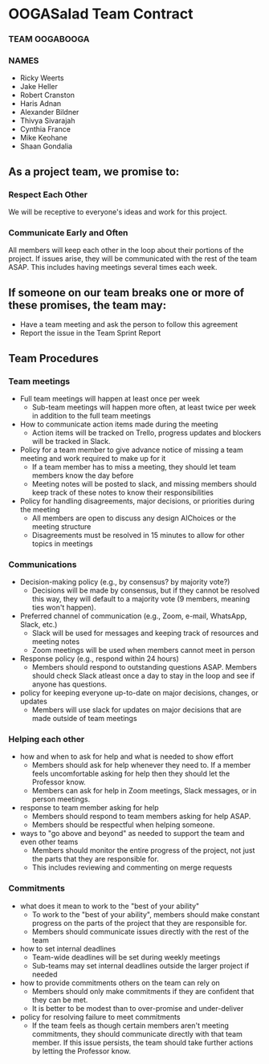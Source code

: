 # OOGASalad Team Contract

### TEAM OOGABOOGA

### NAMES

* Ricky Weerts
* Jake Heller
* Robert Cranston
* Haris Adnan
* Alexander Bildner
* Thivya Sivarajah
* Cynthia France
* Mike Keohane
* Shaan Gondalia

## As a project team, we promise to:

### Respect Each Other

We will be receptive to everyone's ideas and work for this project.

### Communicate Early and Often

All members will keep each other in the loop about their portions of the project. If issues arise,
they will be communicated with the rest of the team ASAP. This includes having meetings several
times each week.

## If someone on our team breaks one or more of these promises, the team may:

* Have a team meeting and ask the person to follow this agreement
* Report the issue in the Team Sprint Report

## Team Procedures

### Team meetings

* Full team meetings will happen at least once per week
    * Sub-team meetings will happen more often, at least twice per week in addition to the full team
      meetings
* How to communicate action items made during the meeting
    * Action items will be tracked on Trello, progress updates and blockers will be tracked in
      Slack.
* Policy for a team member to give advance notice of missing a team meeting and work required to
  make up for it
    * If a team member has to miss a meeting, they should let team members know the day before
    * Meeting notes will be posted to slack, and missing members should keep track of these notes to
      know their responsibilities
* Policy for handling disagreements, major decisions, or priorities during the meeting
    * All members are open to discuss any design AIChoices or the meeting structure
    * Disagreements must be resolved in 15 minutes to allow for other topics in meetings

### Communications

* Decision-making policy (e.g., by consensus? by majority vote?)
    * Decisions will be made by consensus, but if they cannot be resolved this way, they will
      default to a majority vote (9 members, meaning ties won't happen).
* Preferred channel of communication (e.g., Zoom, e-mail, WhatsApp, Slack, etc.)
    * Slack will be used for messages and keeping track of resources and meeting notes
    * Zoom meetings will be used when members cannot meet in person
* Response policy (e.g., respond within 24 hours)
    * Members should respond to outstanding questions ASAP. Members should check Slack atleast once
      a day to stay in the loop and see if anyone has questions.
* policy for keeping everyone up-to-date on major decisions, changes, or updates
    * Members will use slack for updates on major decisions that are made outside of team meetings

### Helping each other

* how and when to ask for help and what is needed to show effort
    * Members should ask for help whenever they need to. If a member feels uncomfortable asking for
      help then they should let the Professor know.
    * Members can ask for help in Zoom meetings, Slack messages, or in person meetings.
* response to team member asking for help
    * Members should respond to team members asking for help ASAP.
    * Members should be respectful when helping someone.
* ways to "go above and beyond" as needed to support the team and even other teams
    * Members should monitor the entire progress of the project, not just the parts that they are
      responsible for.
    * This includes reviewing and commenting on merge requests

### Commitments

* what does it mean to work to the "best of your ability"
    * To work to the "best of your ability", members should make constant progress on the parts of
      the project that they are responsible for.
    * Members should communicate issues directly with the rest of the team
* how to set internal deadlines
    * Team-wide deadlines will be set during weekly meetings
    * Sub-teams may set internal deadlines outside the larger project if needed
* how to provide commitments others on the team can rely on
    * Members should only make commitments if they are confident that they can be met.
    * It is better to be modest than to over-promise and under-deliver
* policy for resolving failure to meet commitments
    * If the team feels as though certain members aren't meeting commitments, they should
      communicate directly with that team member. If this issue persists, the team should take
      further actions by letting the Professor know.
